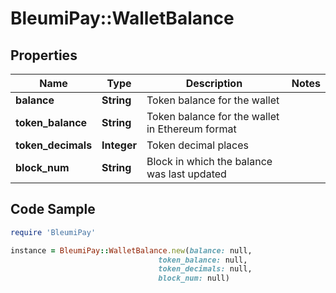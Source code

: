 # BleumiPay::WalletBalance

## Properties

Name | Type | Description | Notes
------------ | ------------- | ------------- | -------------
**balance** | **String** | Token balance for the wallet | 
**token_balance** | **String** | Token balance for the wallet in Ethereum format | 
**token_decimals** | **Integer** | Token decimal places | 
**block_num** | **String** | Block in which the balance was last updated | 

## Code Sample

```ruby
require 'BleumiPay'

instance = BleumiPay::WalletBalance.new(balance: null,
                                 token_balance: null,
                                 token_decimals: null,
                                 block_num: null)
```


